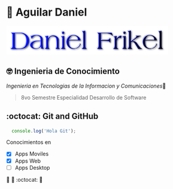 # :wave: Aguilar Daniel
![](imagenes/daniel.png)

## 🤓 Ingenieria de Conocimiento

*Ingenieria en Tecnologias de la Informacion y Comunicaciones*🚀
> 8vo Semestre
> Especialidad Desarrollo de Software

## :octocat: Git and GitHub
```javascript
  console.log('Hola Git');
```

Conocimientos en
- [X] Apps Moviles
- [X] Apps Web
- [ ] Apps Desktop

🐫 🎉 :octocat: 🐙
